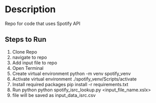 # Description
Repo for code that uses Spotify API

## Steps to Run
1) Clone Repo
2) navigate to repo
3) Add input file to repo
4) Open Terminal
5) Create virtual environment
   python -m venv spotify_venv
6) Activate virtual environment
   ./spotify_venv/Scripts/activate
7) Install required packages
    pip install -r requirements.txt
8) Run python
    python spotify_isrc_lookup.py <input_file_name.xslx>
9) file will be saved as input_data_isrc.csv
